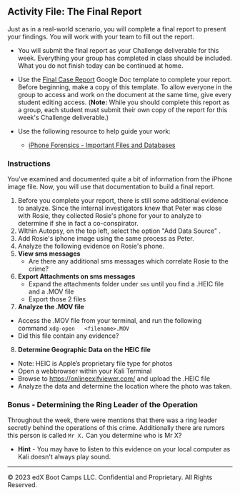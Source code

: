 ## Activity File: The Final Report

Just as in a real-world scenario, you will complete a final report to present your findings. You will work with your team to fill out the report.

 - You will submit the final report as your Challenge deliverable for this week. Everything your group has completed in class should be included. What you do not finish today can be continued at home. 
 
 - Use the [Final Case Report](https://docs.google.com/document/d/1wUvR5F-KBDbazg4-upPxBuSPORWqMmAaYv5RXm0dWzM/edit) Google Doc template to complete your report. Before beginning, make a copy of this template. To allow everyone in the group to access and work on the document at the same time, give every student editing access. (**Note:** While you should complete this report as a group, each student must submit their own copy of the report for this week's Challenge deliverable.)

  - Use the following resource to help guide your work:

     - [iPhone Forensics - Important Files and Databases](https://docs.google.com/document/d/1MN4aTz8qsPh1SayR9LWKVNIGndLcSVrg1SPHj4NtVLs/edit) 

### Instructions

You've examined and documented quite a bit of information from the iPhone image file. Now, you will use that documentation to build a final report. 

1. Before you complete your report, there is still some additional evidence to analyze.  Since the internal investigators knew that Peter was close with Rosie, they collected Rosie's phone for your to analyze to determine if she in fact a co-conspirator.
2. WIthin Autopsy, on the top left, select the option "Add Data Source" .
3. Add Rosie's iphone image using the same process as Peter.
4. Analyze the following evidence on Rosie's phone.
5. **View sms messages** 
   - Are there any additional sms messages which correlate Rosie to the crime?
6. **Export Attachments on sms messages**
   - Expand the attachments folder under `sms` until you find a .HEIC file and a .MOV file
   - Export those 2 files
7.  **Analyze the .MOV file**
   - Access the .MOV file from your terminal, and run the following command `xdg-open   <filename>.MOV`
   - Did this file contain any evidence?
8.  **Determine Geographic Data on the HEIC file**
   - Note: HEIC is Apple’s proprietary file type for photos
   - Open a webbrowser within your Kali Terminal
   - Browse to https://onlineexifviewer.com/ and upload the .HEIC file
   - Analyze the data and determine the location where the photo was taken.
     
### Bonus - Determining the Ring Leader of the Operation

Throughout the week, there were mentions that there was a ring leader secretly behind the operations of this crime.  Additionally there are rumors this person is called `Mr X.`  Can you determine who is Mr X?
  - **Hint** - You may have to listen to this evidence on your local computer as Kali doesn't always play sound.

----

&copy; 2023 edX Boot Camps LLC. Confidential and Proprietary.   All Rights Reserved.
